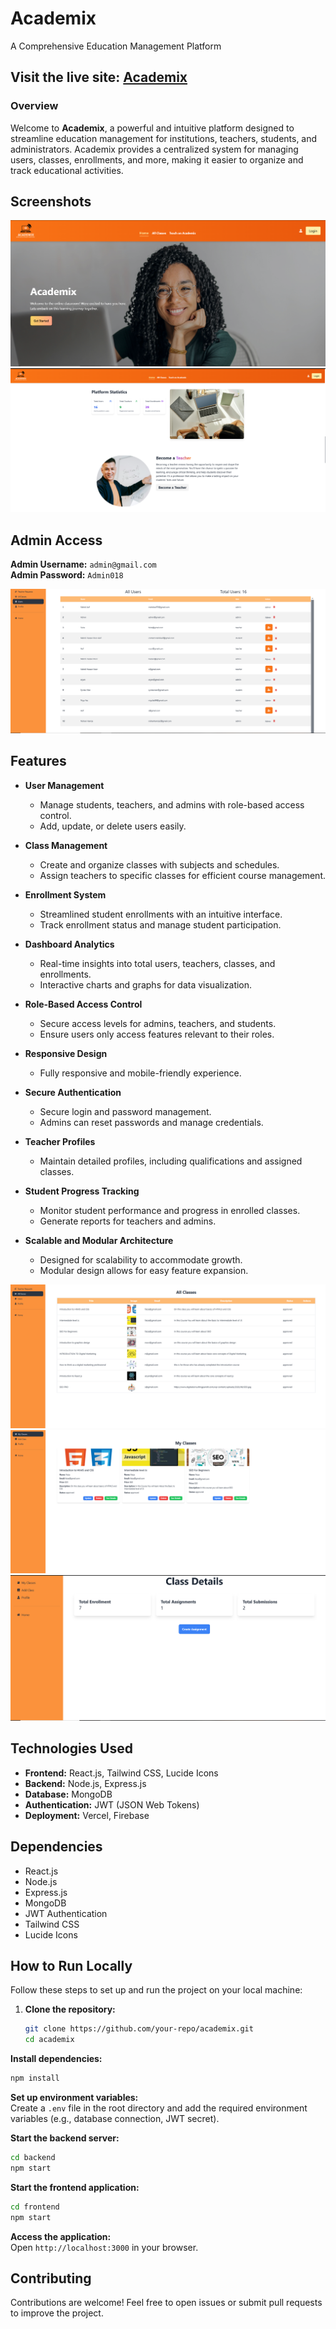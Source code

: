 
# Academix  
A Comprehensive Education Management Platform  

## Visit the live site: [Academix](https://academix-a7d0b.web.app/)  

### Overview  
Welcome to **Academix**, a powerful and intuitive platform designed to streamline education management for institutions, teachers, students, and administrators. Academix provides a centralized system for managing users, classes, enrollments, and more, making it easier to organize and track educational activities.  

## Screenshots  
<img src='img1.png' alt='Academix Screenshot 1'>  
<img src='img2.png' alt='Academix Screenshot 2'>  

## Admin Access  
**Admin Username:** `admin@gmail.com`  
**Admin Password:** `Admin018`  

<img src='img4.png' alt='Admin Dashboard'>  

## Features  
- **User Management**  
  - Manage students, teachers, and admins with role-based access control.  
  - Add, update, or delete users easily.  

- **Class Management**  
  - Create and organize classes with subjects and schedules.  
  - Assign teachers to specific classes for efficient course management.  

- **Enrollment System**  
  - Streamlined student enrollments with an intuitive interface.  
  - Track enrollment status and manage student participation.  

- **Dashboard Analytics**  
  - Real-time insights into total users, teachers, classes, and enrollments.  
  - Interactive charts and graphs for data visualization.  

- **Role-Based Access Control**  
  - Secure access levels for admins, teachers, and students.  
  - Ensure users only access features relevant to their roles.  

- **Responsive Design**  
  - Fully responsive and mobile-friendly experience.  

- **Secure Authentication**  
  - Secure login and password management.  
  - Admins can reset passwords and manage credentials.  

- **Teacher Profiles**  
  - Maintain detailed profiles, including qualifications and assigned classes.  

- **Student Progress Tracking**  
  - Monitor student performance and progress in enrolled classes.  
  - Generate reports for teachers and admins.  

- **Scalable and Modular Architecture**  
  - Designed for scalability to accommodate growth.  
  - Modular design allows for easy feature expansion.  

<img src='img3.png' alt='Dashboard Analytics'>  
<img src='img5.png' alt='Class Management'>  
<img src='img6.png' alt='User Management'>  

## Technologies Used  
- **Frontend:** React.js, Tailwind CSS, Lucide Icons  
- **Backend:** Node.js, Express.js  
- **Database:** MongoDB  
- **Authentication:** JWT (JSON Web Tokens)  
- **Deployment:** Vercel, Firebase  

## Dependencies  
- React.js  
- Node.js  
- Express.js  
- MongoDB  
- JWT Authentication  
- Tailwind CSS  
- Lucide Icons  

## How to Run Locally  
Follow these steps to set up and run the project on your local machine:  

1. **Clone the repository:**  
   ```sh
   git clone https://github.com/your-repo/academix.git
   cd academix
   ```

 **Install dependencies:**  
   ```sh
   npm install
   ```

 **Set up environment variables:**  
   Create a `.env` file in the root directory and add the required environment variables (e.g., database connection, JWT secret).  

 **Start the backend server:**  
   ```sh
   cd backend
   npm start
   ```

 **Start the frontend application:**  
   ```sh
   cd frontend
   npm start
   ```

 **Access the application:**  
   Open `http://localhost:3000` in your browser.  

## Contributing  
Contributions are welcome! Feel free to open issues or submit pull requests to improve the project.  

